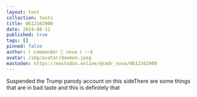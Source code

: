 ```yaml
---
layout: toot
collection: toots
title: 0612163900
date: 2024-06-12
published: true
tags: []
pinned: false
author: ⸸ commander ░ nova ⸸ :~$
avatar: /img/avatar/daemon.jpeg
mastodon: https://mastodon.online/@cmdr_nova/0612163900
---
```


Suspended the Trump parody account on this sideThere are some things that are in bad taste and this is definitely that
